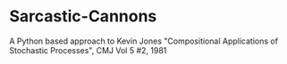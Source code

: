 # Sarcastic-Cannons
A Python based approach to Kevin Jones "Compositional Applications of Stochastic Processes", CMJ Vol 5 #2, 1981
